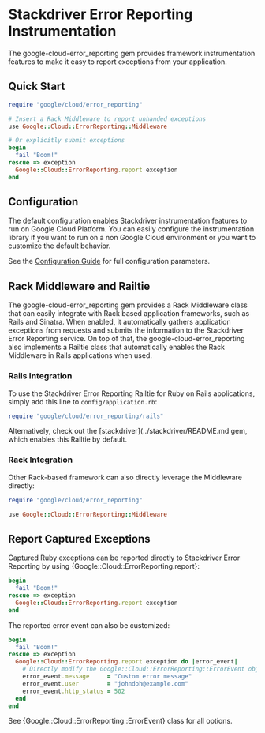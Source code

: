 # Stackdriver Error Reporting Instrumentation

The google-cloud-error_reporting gem provides framework instrumentation features
to make it easy to report exceptions from your application.

## Quick Start

```ruby
require "google/cloud/error_reporting"

# Insert a Rack Middleware to report unhanded exceptions
use Google::Cloud::ErrorReporting::Middleware

# Or explicitly submit exceptions
begin
  fail "Boom!"
rescue => exception
  Google::Cloud::ErrorReporting.report exception
end
```

## Configuration
The default configuration enables Stackdriver instrumentation features to run on
Google Cloud Platform. You can easily configure the instrumentation library  if
you want to run on a non Google Cloud environment or you want to customize  the
default behavior.

See the [Configuration
Guide](../stackdriver/INSTRUMENTATION_CONFIGURATION)
for full configuration parameters.

## Rack Middleware and Railtie

The google-cloud-error_reporting gem provides a Rack Middleware class that can
easily integrate with Rack based application frameworks, such as Rails and
Sinatra. When enabled, it automatically gathers application exceptions from
requests and submits the information to the Stackdriver Error Reporting service.
On top of that, the google-cloud-error_reporting also implements a Railtie class
that automatically enables the Rack Middleware in Rails applications when used.

### Rails Integration

To use the Stackdriver Error Reporting Railtie for Ruby on Rails applications,
simply add this line to `config/application.rb`:

```ruby
require "google/cloud/error_reporting/rails"
```

Alternatively, check out the
[stackdriver](../stackdriver/README.md
gem, which enables this Railtie by default.

### Rack Integration

Other Rack-based framework can also directly leverage the Middleware directly:

```ruby
require "google/cloud/error_reporting"

use Google::Cloud::ErrorReporting::Middleware
```

## Report Captured Exceptions
Captured Ruby exceptions can be reported directly to Stackdriver Error Reporting
by using {Google::Cloud::ErrorReporting.report}:

```ruby
begin
  fail "Boom!"
rescue => exception
  Google::Cloud::ErrorReporting.report exception
end
```

The reported error event can also be customized:

```ruby
begin
  fail "Boom!"
rescue => exception
  Google::Cloud::ErrorReporting.report exception do |error_event|
    # Directly modify the Google::Cloud::ErrorReporting::ErrorEvent object before submission
    error_event.message     = "Custom error message"
    error_event.user        = "johndoh@example.com"
    error_event.http_status = 502
  end
end
```

See {Google::Cloud::ErrorReporting::ErrorEvent} class for all options.
